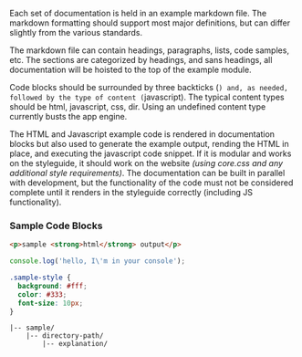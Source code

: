 Each set of documentation is held in an example markdown file. The markdown formatting should support most major definitions, but can differ slightly from the various standards.

The markdown file can contain headings, paragraphs, lists, code samples, etc. The sections are categorized by headings, and sans headings, all documentation will be hoisted to the top of the example module.

Code blocks should be surrounded by three backticks (```) and, as needed, followed by the type of content (```javascript). The typical content types should be html, javascript, css, dir. Using an undefined content type currently busts the app engine.

The HTML and Javascript example code is rendered in documentation blocks but also used to generate the example output, rending the HTML in place, and executing the javascript code snippet. If it is modular and works on the styleguide, it should work on the website _(using core.css and any additional style requirements)_. The documentation can be built in parallel with development, but the functionality of the code must not be considered complete until it renders in the styleguide correctly (including JS functionality).

### Sample Code Blocks

```html
<p>sample <strong>html</strong> output</p>
```

```javascript
console.log('hello, I\'m in your console');
```

```css
.sample-style {
  background: #fff;
  color: #333;
  font-size: 10px;
}
```

```dir
|-- sample/
    |-- directory-path/
        |-- explanation/
```